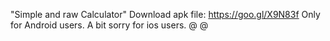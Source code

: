 "Simple and raw Calculator"
Download apk file: https://goo.gl/X9N83f
Only for Android users.
A bit sorry for ios users. @ @
